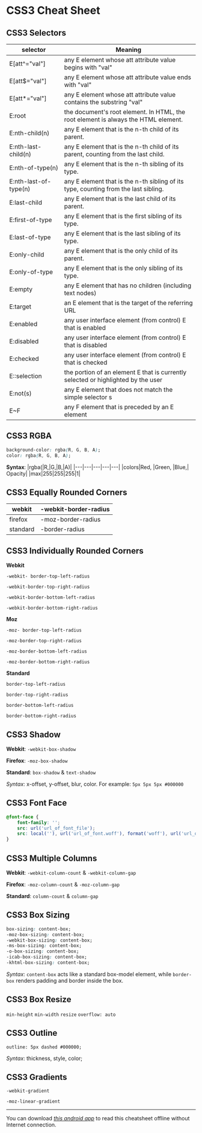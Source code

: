 # CSS3 Cheat Sheet

## CSS3 Selectors

| selector              | Meaning                                                      |
| --------------------- | ------------------------------------------------------------ |
| E[att^="val"]         | any E element whose att attribute value begins with "val"    |
| E[att$="val"]         | any E element whose att attribute value ends with "val"      |
| E[att*="val"]         | any E element whose att attribute value contains the substring "val" |
| E:root                | the document's root element. In HTML, the root element is always the HTML element. |
| E:nth-child(n)        | any E element that is the n-th child of its parent.          |
| E:nth-last-child(n)   | any E element that is the n-th child of its parent, counting from the last child. |
| E:nth-of-type(n)      | any E element that is the n-th sibling of its type.          |
| E:nth-last-of-type(n) | any E element that is the n-th sibling of its type, counting from the last sibling. |
| E:last-child          | any E element that is the last child of its parent.          |
| E:first-of-type       | any E element that is the first sibling of its type.         |
| E:last-of-type        | any E element that is the last sibling of its type.          |
| E:only-child          | any E element that is the only child of its parent.          |
| E:only-of-type        | any E element that is the only sibling of its type.          |
| E:empty               | any E element that has no children (including text nodes)    |
| E:target              | an E element that is the target of the referring URL         |
| E:enabled             | any user interface element (from control) E that is enabled  |
| E:disabled            | any user interface element (from control) E that is disabled |
| E:checked             | any user interface element (from control) E that is checked  |
| E::selection          | the portion of an element E that is currently selected or highlighted by the user |
| E:not(s)              | any E element that does not match the simple selector s      |
| E~F                   | any F element that is preceded by an E element               |

## CSS3 RGBA

```css
background-color: rgba(R, G, B, A);
color: rgba(R, G, B, A);
```

**Syntax**:
|rgba(|R,|G,|B,|A)|
|---|---|---|---|---|
|colors|Red, |Green, |Blue,| Opacity|
|max|255|255|255|1|

## CSS3 Equally Rounded Corners

|webkit|-webkit-border-radius|
|---|---|
|firefox|-moz-border-radius|
|standard|-border-radius|

## CSS3 Individually Rounded Corners

**Webkit**

`-webkit- border-top-left-radius`

`-webkit-border-top-right-radius`

`-webkit-border-bottom-left-radius`

`-webkit-border-bottom-right-radius`

**Moz**

`-moz- border-top-left-radius`

`-moz-border-top-right-radius`

`-moz-border-bottom-left-radius`

`-moz-border-bottom-right-radius`

**Standard**

`border-top-left-radius`

`border-top-right-radius`

`border-bottom-left-radius`

`border-bottom-right-radius`

## CSS3 Shadow

**Webkit**: `-webkit-box-shadow`

**Firefox**: `-moz-box-shadow`

**Standard**: `box-shadow` & `text-shadow`

_Syntax_: x-offset, y-offset, blur, color. For example: `5px 5px 5px #000000`

## CSS3 Font Face

```css
@font-face {
    font-family: '';
    src: url('url_of_font_file');
    src: local(''), url('url_of_font.woff'), format('woff'), url('url_of_font.ttf'), format('truetype');
}
```

## CSS3 Multiple Columns

**Webkit**: `-webkit-column-count` & `-webkit-column-gap`

**Firefox**: `-moz-column-count` & `-moz-column-gap`

**Standard**: `column-count` & `column-gap`

## CSS3 Box Sizing

```css
box-sizing: content-box;
-moz-box-sizing: content-box;
-webkit-box-sizing: content-box;
-ms-box-sizing: content-box;
-o-box-sizing: content-box;
-icab-box-sizing: content-box;
-khtml-box-sizing: content-box;
```

_Syntax_: `content-box` acts like a standard box-model element, while `border-box` renders padding and border inside the box.

## CSS3 Box Resize

`min-height` `min-width` `resize` `overflow: auto`

## CSS3 Outline

`outline: 5px dashed #000000;`

_Syntax_: thickness, style, color;

## CSS3 Gradients

`-webkit-gradient`

`-moz-linear-gradient`


***
You can download [_this android app_](https://play.google.com/store/apps/details?id=com.abanoubhanna.cheatsheets "Coding Cheat Sheets Android app") to read this cheatsheet offline without Internet connection.
